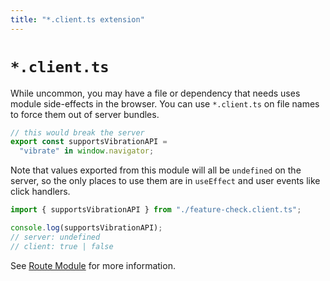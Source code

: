 ```yaml
---
title: "*.client.ts extension"
---
```


# `*.client.ts`

While uncommon, you may have a file or dependency that needs uses module side-effects in the browser. You can use `*.client.ts` on file names to force them out of server bundles.

```ts filename=feature-check.client.ts
// this would break the server
export const supportsVibrationAPI =
  "vibrate" in window.navigator;
```

Note that values exported from this module will all be `undefined` on the server, so the only places to use them are in `useEffect` and user events like click handlers.

```ts
import { supportsVibrationAPI } from "./feature-check.client.ts";

console.log(supportsVibrationAPI);
// server: undefined
// client: true | false
```

See [Route Module][routemodule] for more information.

[routemodule]: ../route/route-module

